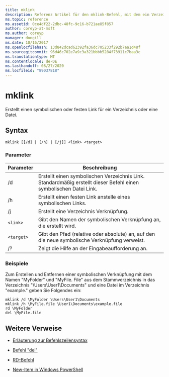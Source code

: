 ```yaml
---
title: mklink
description: Referenz Artikel für den mklink-Befehl, mit dem ein Verzeichnis oder eine Datei als symbolischer oder fester Link erstellt wird.
ms.topic: reference
ms.assetid: 0ce4df22-2dbc-48fc-9c16-b721ae85f857
author: coreyp-at-msft
ms.author: coreyp
manager: dongill
ms.date: 10/16/2017
ms.openlocfilehash: 13d842dcad62392fa36dc705233f292b7aa1d48f
ms.sourcegitcommit: 96d46c702e7a9c3a321bbbb5284f73911c7baa3c
ms.translationtype: MT
ms.contentlocale: de-DE
ms.lasthandoff: 08/27/2020
ms.locfileid: "89037818"
---
```

# <a name="mklink"></a>mklink

Erstellt einen symbolischen oder festen Link für ein Verzeichnis oder eine Datei.

## <a name="syntax"></a>Syntax

```
mklink [[/d] | [/h] | [/j]] <link> <target>
```

### <a name="parameters"></a>Parameter

| Parameter | Beschreibung |
| --------- | ----------- |
| /d | Erstellt einen symbolischen Verzeichnis Link. Standardmäßig erstellt dieser Befehl einen symbolischen Datei Link. |
| /h | Erstellt einen festen Link anstelle eines symbolischen Links. |
| /j | Erstellt eine Verzeichnis Verknüpfung. |
| `<link>` | Gibt den Namen der symbolischen Verknüpfung an, die erstellt wird. |
| `<target>` | Gibt den Pfad (relative oder absolute) an, auf den die neue symbolische Verknüpfung verweist. |
| /? | Zeigt die Hilfe an der Eingabeaufforderung an. |

### <a name="examples"></a>Beispiele

Zum Erstellen und Entfernen einer symbolischen Verknüpfung mit dem Namen "MyFolder" und "MyFile. File" aus dem Stammverzeichnis in das Verzeichnis "\Users\User1\Documents" und eine Datei im Verzeichnis "example." geben Sie Folgendes ein:

```
mklink /d \MyFolder \Users\User1\Documents
mklink /h \MyFile.file \User1\Documents\example.file
rd \MyFolder
del \MyFile.file
```

## <a name="additional-references"></a>Weitere Verweise

- [Erläuterung zur Befehlszeilensyntax](command-line-syntax-key.md)

- [Befehl "del"](del.md)

- [RD-Befehl](rd.md)

- [New-Item in Windows PowerShell](/powershell/module/microsoft.powershell.management/new-item?view=powershell-6)

